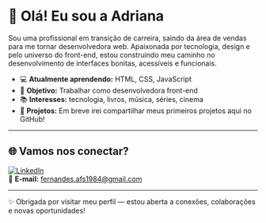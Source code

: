 # 👋 Olá! Eu sou a Adriana

Sou uma profissional em transição de carreira, saindo da área de vendas para me tornar desenvolvedora web. Apaixonada por tecnologia, design e pelo universo do front-end, estou construindo meu caminho no desenvolvimento de interfaces bonitas, acessíveis e funcionais.

- 💻 **Atualmente aprendendo:** HTML, CSS, JavaScript  
- 🎯 **Objetivo:** Trabalhar como desenvolvedora front-end  
- 📚 **Interesses:** tecnologia, livros, música, séries, cinema  
- 🚀 **Projetos:** Em breve irei compartilhar meus primeiros projetos aqui no GitHub!

---

## 🌐 Vamos nos conectar?

[![LinkedIn](https://img.shields.io/badge/-LinkedIn-blue?style=flat-square&logo=linkedin&logoColor=white)](https://www.linkedin.com/in/adriana-fs/)  
📧 **E-mail:** fernandes.afs1984@gmail.com

---

✨ Obrigada por visitar meu perfil — estou aberta a conexões, colaborações e novas oportunidades!
